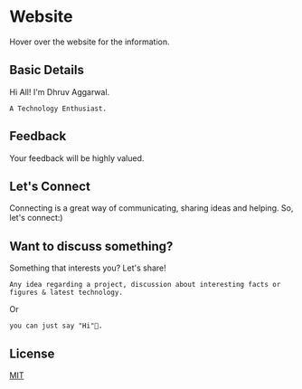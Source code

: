 # Website

Hover over the website for the information.

## Basic Details 

Hi All! I'm Dhruv Aggarwal.

```
A Technology Enthusiast.
````
## Feedback

Your feedback will be highly valued. 

## Let's Connect

Connecting is a great way of communicating, sharing ideas and helping. So, let's connect:)

## Want to discuss something?

Something that interests you? Let's share!

````
Any idea regarding a project, discussion about interesting facts or figures & latest technology.
````
Or
````
you can just say "Hi"👋.
````

## License
[MIT](https://github.com/dA505819/dA505819.github.io/blob/master/LICENSE)
